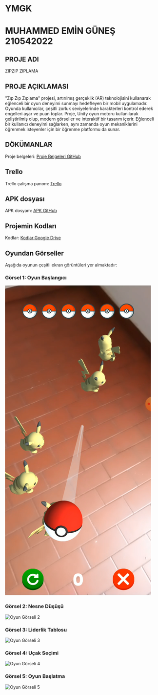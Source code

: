 # YMGK
# MUHAMMED EMİN GÜNEŞ 210542022  

## PROJE ADI
ZIPZIP ZIPLAMA

## PROJE AÇIKLAMASI
"Zıp Zıp Zıplama" projesi, artırılmış gerçeklik (AR) teknolojisini kullanarak eğlenceli bir oyun deneyimi sunmayı hedefleyen bir mobil uygulamadır. Oyunda kullanıcılar, çeşitli zorluk seviyelerinde karakterleri kontrol ederek engelleri aşar ve puan toplar. Proje, Unity oyun motoru kullanılarak geliştirilmiş olup, modern görseller ve interaktif bir tasarım içerir. Eğlenceli bir kullanıcı deneyimi sağlarken, aynı zamanda oyun mekaniklerini öğrenmek isteyenler için bir öğrenme platformu da sunar.

## DÖKÜMANLAR
Proje belgeleri: [Proje Belgeleri GitHub](https://github.com/eminguness/YMGK/tree/main/belgeler)

## Trello 
Trello çalışma panom: [Trello](https://trello.com/b/9vUOwjp9/ymgk)

## APK dosyası 
APK dosyam: [APK GitHub](https://github.com/eminguness/YMGK)

## Projemin Kodları 
Kodlar: [Kodlar Google Drive](https://drive.google.com/drive/folders/1vp502YghpzX2yJmfUu-Psy2RHyCRKNn6?usp=sharing)                   

## Oyundan Görseller
Aşağıda oyunun çeşitli ekran görüntüleri yer almaktadır:

### Görsel 1: Oyun Başlangıcı
![Oyun Görseli 1](readme_images/description.PNG)

### Görsel 2: Nesne Düşüşü
![Oyun Görseli 2](readme_images/drop.PNG)

### Görsel 3: Liderlik Tablosu
![Oyun Görseli 3](readme_images/leaderboard.PNG)

### Görsel 4: Uçak Seçimi
![Oyun Görseli 4](readme_images/plane_selection.PNG)

### Görsel 5: Oyun Başlatma
![Oyun Görseli 5](readme_images/start.PNG)
